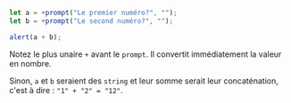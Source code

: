 ```js run demo
let a = +prompt("Le premier numéro?", "");
let b = +prompt("Le second numéro?", "");

alert(a + b);
```

Notez le plus unaire `+` avant le `prompt`. Il convertit immédiatement la valeur en nombre.

Sinon, `a` et `b` seraient des `string` et leur somme serait leur concaténation, c'est à dire : `"1" + "2" = "12"`.